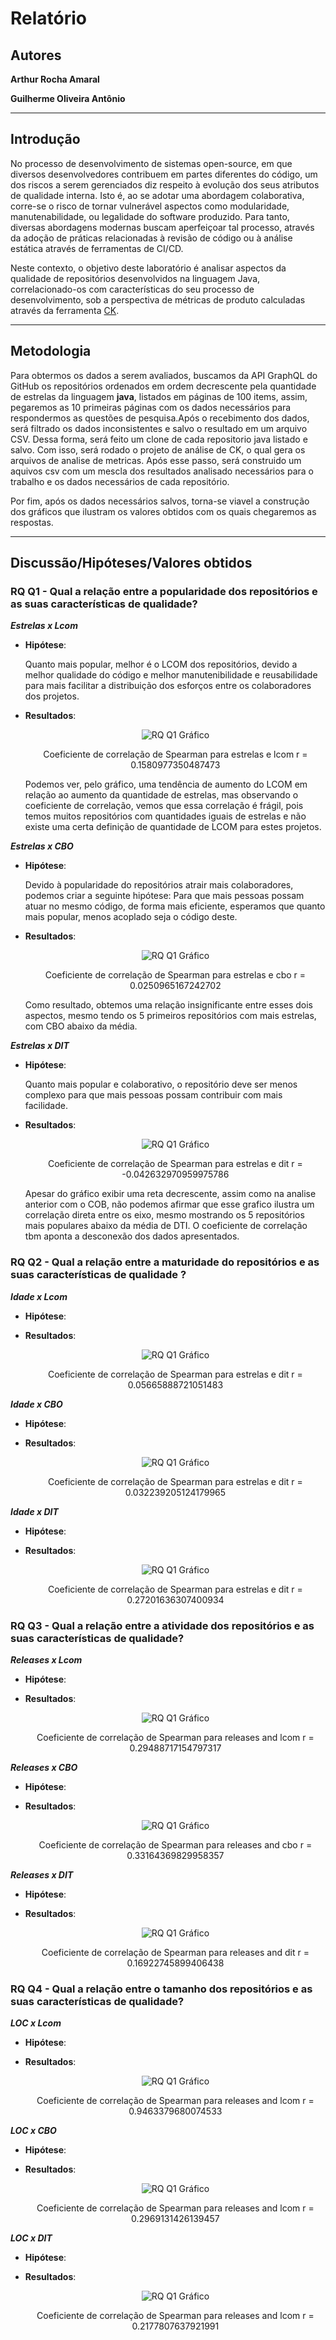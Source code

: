 # Relatório

## Autores

**Arthur Rocha Amaral**

**Guilherme Oliveira Antônio**

---

## Introdução

No processo de desenvolvimento de sistemas open-source, em que diversos desenvolvedores contribuem em partes diferentes do código, um dos riscos a serem gerenciados diz respeito à evolução dos seus atributos de qualidade interna. Isto é, ao se adotar uma abordagem colaborativa, corre-se o risco de tornar vulnerável aspectos como modularidade, manutenabilidade, ou legalidade do software produzido. Para tanto, diversas abordagens modernas buscam aperfeiçoar tal processo, através da adoção de práticas relacionadas à revisão de código ou à análise estática através de ferramentas de CI/CD.

Neste contexto, o objetivo deste laboratório é analisar aspectos da qualidade de repositórios desenvolvidos na linguagem Java, correlacionado-os com características do seu processo de desenvolvimento, sob a perspectiva de métricas de produto calculadas através da ferramenta [CK](https://github.com/mauricioaniche/ck).

---

## Metodologia

Para obtermos os dados a serem avaliados, buscamos da API GraphQL do GitHub os repositórios ordenados em ordem decrescente pela quantidade de estrelas da linguagem **java**, listados em páginas de 100 items, assim, pegaremos as 10 primeiras páginas com os dados necessários para respondermos as questões de pesquisa.Após o recebimento dos dados, será filtrado os dados inconsistentes e salvo o resultado em um arquivo CSV. Dessa forma, será feito um clone de cada repositorio java listado e salvo. Com isso, será rodado o projeto de análise de CK, o qual gera os arquivos de analise de metricas. Após esse passo, será construido um aquivos csv com um mescla dos resultados analisado necessários para o trabalho e os dados necessários de cada repositório.

Por fim, após os dados necessários salvos, torna-se viavel a construção dos gráficos que ilustram os valores obtidos com os quais chegaremos as respostas.

---

## Discussão/Hipóteses/Valores obtidos

### RQ Q1 - Qual a relação entre a popularidade dos repositórios e as suas características de qualidade?

***Estrelas x Lcom***

- **Hipótese**:

    Quanto mais popular, melhor é o LCOM dos repositórios, devido a melhor qualidade do código e melhor manutenibilidade e reusabilidade para mais facilitar a distribuição dos esforços entre os colaboradores dos projetos.

- **Resultados**:

    <div style="text-align: center">
    <img src="charts/Q1_stars_lcom.png" alt="RQ Q1 Gráfico">
    <p>Coeficiente de correlação de Spearman para estrelas e lcom r = 0.1580977350487473</p>
    </div>

    Podemos ver, pelo gráfico, uma tendência de aumento do LCOM em relação ao aumento da quantidade de estrelas, mas observando o coeficiente de correlação, vemos que essa correlação é frágil, pois temos muitos repositórios com quantidades iguais de estrelas e não existe uma certa definição de quantidade de LCOM para estes projetos.

***Estrelas x CBO***

- **Hipótese**:

    Devido à popularidade do repositórios atrair mais colaboradores, podemos criar a seguinte hipótese:
    Para que mais pessoas possam atuar no mesmo código, de forma mais eficiente, esperamos que quanto mais popular, menos acoplado seja o código deste.

- **Resultados**:

    <div style="text-align: center">
    <img src="charts/Q1_stars_cbo.png" alt="RQ Q1 Gráfico">
    <p>Coeficiente de correlação de Spearman para estrelas e cbo r = 0.0250965167242702</p>
    </div>

    Como resultado, obtemos uma relação insignificante entre esses dois aspectos, mesmo tendo os 5 primeiros repositórios com mais estrelas, com CBO abaixo da média.

***Estrelas x DIT***

- **Hipótese**:

    Quanto mais popular e colaborativo, o repositório deve ser menos complexo para que mais pessoas possam contribuir com mais facilidade.

- **Resultados**:

    <div style="text-align: center">
    <img src="charts/Q1_stars_dit.png" alt="RQ Q1 Gráfico">
    <p>Coeficiente de correlação de Spearman para estrelas e dit r = -0.042632970959975786</p>
    </div>

    Apesar do gráfico exibir uma reta decrescente, assim como na analise anterior com o COB, não podemos afirmar que esse grafico ilustra um correlação direta entre os eixo, mesmo mostrando os 5 repositórios mais populares abaixo da média de DTI. O coeficiente de correlação tbm aponta a desconexão dos dados apresentados.

### RQ Q2 - Qual a relação entre a maturidade do repositórios e as suas características de qualidade ?

***Idade x Lcom***

- **Hipótese**:
- **Resultados**:

    <div style="text-align: center">
    <img src="charts/Q2_age_lcom.png" alt="RQ Q1 Gráfico">
    <p>Coeficiente de correlação de Spearman para estrelas e dit r = 0.05665888721051483</p>
    </div>

***Idade x CBO***

- **Hipótese**:
- **Resultados**:

    <div style="text-align: center">
    <img src="charts/Q2_age_cbo.png" alt="RQ Q1 Gráfico">
    <p>Coeficiente de correlação de Spearman para estrelas e dit r = 0.032239205124179965</p>
    </div>
    
***Idade x DIT***

- **Hipótese**:
- **Resultados**:

    <div style="text-align: center">
    <img src="charts/Q2_age_dit.png" alt="RQ Q1 Gráfico">
    <p>Coeficiente de correlação de Spearman para estrelas e dit r = 0.27201636307400934</p>
    </div>

### RQ Q3 - Qual a relação entre a atividade dos repositórios e as suas características de qualidade?  

***Releases x Lcom***

- **Hipótese**:
- **Resultados**:

    <div style="text-align: center">
    <img src="charts/Q2_releases_lcom.png" alt="RQ Q1 Gráfico">
    <p>Coeficiente de correlação de Spearman para releases and lcom r = 0.29488717154797317</p>
    </div>

***Releases x CBO***

- **Hipótese**:
- **Resultados**:

    <div style="text-align: center">
    <img src="charts/Q2_releases_cbo.png" alt="RQ Q1 Gráfico">
    <p>Coeficiente de correlação de Spearman para releases and cbo r = 0.33164369829958357</p>
    </div>
    
***Releases x DIT***

- **Hipótese**:
- **Resultados**:

    <div style="text-align: center">
    <img src="charts/Q2_releases_dit.png" alt="RQ Q1 Gráfico">
    <p>Coeficiente de correlação de Spearman para releases and dit r = 0.16922745899406438</p>
    </div>

### RQ Q4 - Qual a relação entre o tamanho dos repositórios e as suas características de qualidade?  

***LOC x Lcom***

- **Hipótese**:
- **Resultados**:

    <div style="text-align: center">
    <img src="charts/Q4_tamanho_lcom.png" alt="RQ Q1 Gráfico">
    <p>Coeficiente de correlação de Spearman para releases and lcom r = 0.9463379680074533</p>
    </div>

***LOC x CBO***

- **Hipótese**:
- **Resultados**:

    <div style="text-align: center">
    <img src="charts/Q4_tamanho_cbo.png" alt="RQ Q1 Gráfico">
    <p>Coeficiente de correlação de Spearman para releases and lcom r = 0.2969131426139457</p>
    </div>
    
***LOC x DIT***

- **Hipótese**:
- **Resultados**:

    <div style="text-align: center">
    <img src="charts/Q4_tamanho_dit.png" alt="RQ Q1 Gráfico">
    <p>Coeficiente de correlação de Spearman para releases and lcom r = 0.2177807637921991</p>
    </div>